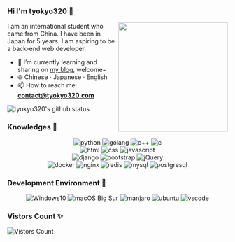 ### Hi I'm tyokyo320 👋

<!-- **tyokyo320/tyokyo320** is a ✨ _special_ ✨ repository because its `README.md` (this file) appears on your GitHub profile.-->

<img align="right" width="250px" src="https://blog.tyokyo320.com/about/2233.webp" />

I am an international student who came from China. I have been in Japan for 5 years. I am aspiring to be a back-end web developer.

- 🌱 I’m currently learning and sharing on [my blog](https://blog.tyokyo320.com), welcome~
- :globe_with_meridians: Chinese · Japanese · English
- 📫 How to reach me: **contact@tyokyo320.com**

<img align="center" src="https://github-readme-stats.vercel.app/api?username=tyokyo320&show_icons=true&icon_color=CE1D2D&text_color=718096&bg_color=ffffff&hide_title=true" alt="tyokyo320's github status"/>

### Knowledges 🐾

<p align="center">
  <img alt="python" src="https://img.shields.io/badge/Python-3572a5?style=flat-square&logo=python&logoColor=white">
  <img alt="golang" src="https://img.shields.io/badge/Golang-7fd5ea?style=flat-square&logo=go&logoColor=white">
  <img alt="c++" src="https://img.shields.io/badge/C++-F15B2A?style=flat-square&logo=c%2b%2b">
  <img alt="c" src="https://img.shields.io/badge/C-007ACC?style=flat-square&logo=c">
  <br/>
  <img alt="html" src="https://img.shields.io/badge/HTML-e34c26?style=flat-square&logo=html5&logoColor=white">
  <img alt="css" src="https://img.shields.io/badge/CSS-f34b7d?style=flat-square&logo=css3">
  <img alt="javascript" src="https://img.shields.io/badge/JavaScript-276DC3?style=flat-square&logo=javascript">
  <br/>
  <img alt="django" src="https://img.shields.io/badge/-Django-092E20?style=flat-square&logo=django">
  <img alt="bootstrap" src="https://img.shields.io/badge/-Bootstrap-563D7C?style=flat-square&logo=bootstrap&logoColor=white">
  <img alt="jQuery" src="https://img.shields.io/badge/-jQuery-0769AD?style=flat-square&logo=jquery">
  <br/>
  <img alt="docker" src="https://img.shields.io/badge/-Docker-EEE?style=flat-square&logo=docker">
  <img alt="nginx" src="https://img.shields.io/badge/-Nginx-bfcfcf?style=flat-square&logo=nginx">
  <img alt="redis" src="https://img.shields.io/badge/-Redis-D82C20?style=flat-square&logo=redis&logoColor=white">
  <img alt="mysql" src="https://img.shields.io/badge/-MySQL-0074a3?style=flat-square&logo=mysql&logoColor=white">
  <img alt="postgresql" src="https://img.shields.io/badge/-PostgreSQL-336791?style=flat-square&logo=postgresql">
</p>

### Development Environment 🍻

<p align="center">
  <img alt="Windows10" src="https://img.shields.io/badge/Windows-0078D6?style=flat-square&logo=windows&logoColor=white">
  <img alt="macOS Big Sur" src="https://img.shields.io/badge/macOS-e03a3a?style=flat-square&logo=apple&logoColor=white">
  <img alt="manjaro" src="https://img.shields.io/badge/Manjaro-35bf5c?style=flat-square&logo=manjaro&logoColor=white">
  <img alt="ubuntu" src="https://img.shields.io/badge/Ubuntu-6F52B5?style=flat-square&logo=ubuntu&logoColor=white">
  <img alt="vscode" src="https://img.shields.io/badge/VSCode-3860c4?style=flat-square&logo=visual-studio-code&logoColor=white">
</p>

### Vistors Count ✨

![Vistors Count](https://count.getloli.com/get/@tyokyo320?theme=gelbooru)

<!--
- 🔭 I’m currently working on ...
- 👯 I’m looking to collaborate on ...
- 🤔 I’m looking for help with ...
- 💬 Ask me about ...
- 😄 Pronouns: ...
- ⚡ Fun fact: ...
-->



